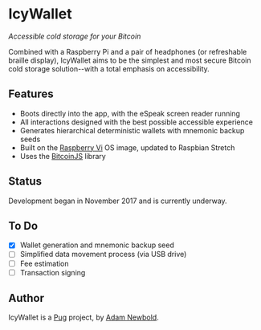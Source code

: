 # IcyWallet

_Accessible cold storage for your Bitcoin_

Combined with a Raspberry Pi and a pair of headphones (or refreshable braille display), IcyWallet aims to be the simplest and most secure Bitcoin cold storage solution--with a total emphasis on accessibility.

## Features

* Boots directly into the app, with the eSpeak screen reader running
* All interactions designed with the best possible accessible experience
* Generates hierarchical deterministic wallets with mnemonic backup seeds
* Built on the [Raspberry Vi](http://www.raspberryvi.org) OS image, updated to Raspbian Stretch
* Uses the [BitcoinJS](https://bitcoinjs.org) library

## Status

Development began in November 2017 and is currently underway.

## To Do

- [x] Wallet generation and mnemonic backup seed
- [ ] Simplified data movement process (via USB drive)
- [ ] Fee estimation
- [ ] Transaction signing

## Author

IcyWallet is a [Pug](https://pug.sh) project, by [Adam Newbold](https://github.com/newbold).